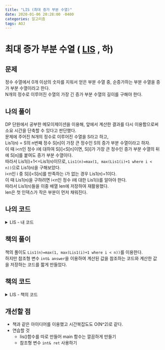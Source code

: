 ```yaml
---
title: "LIS (최대 증가 부분 수열)"
date: 2020-01-06 20:28:00 -0400
categories: 알고리즘
tags: AOJ
---
```


# 최대 증가 부분 수열 ( [LIS](https://algospot.com/judge/problem/read/LIS) , 하)

## 문제
정수 수열에서 0개 이상의 숫자를 지워서 얻은 부분 수열 중, 순증가하는 부분 수열을 증가 부분 수열이라고 한다.  
N개의 정수로 이루어진 수열의 가장 긴 증가 부분 수열의 길이를 구해야 한다.  

## 나의 풀이
DP 단원에서 공부한 메모이제이션을 이용해, 앞에서 계산한 결과를 다시 이용함으로써 소요 시간을 단축할 수 있다고 판단했다.  
문제에 주어진 N개의 정수로 이루어진 수열을 S라고 하고,  
Lis1(n) = S의 n번째 정수 S[n]이 가장 큰 정수인 S의 증가 부분 수열이라고 하자.  
이 때 i<n인 정수 i에 대하여 S[i]<S[n]이면, S[i]가 가장 큰 정수인 증가 부분 수열의 뒤에 S[n]를 붙여도 증가 부분 수열이다.  
따라서 Lis1(i)+1<=Lis1(n)이므로, `Lis1(n)=max(1, max(Lis1(i)+1 where i < n))`으로 Lis1(n)을 구해보았다.  
i<n인 i 중 S[i]<S[n]를 만족하는 i가 없는 경우 Lis1(n)=1이다.  
이 때 Lis1(n)을 구하려면 i<n인 정수 i에 대한 Lis1(i)를 알아야 한다.  
따라서 Lis1(n)들을 이중 배열 len에 저장하여 재활용했다.  
len은 첫 인덱스가 작은 부분이 먼저 채워진다.  

  
## 나의 코드

<details>
<summary>LIS - 내 코드</summary>
<div markdown="1">

```
#include <stdio.h>
#include <string.h>
#include <iostream>
#include <utility>
#include <vector>
#include <algorithm>

#ifdef _MSC_VER
#define _CRT_SCURE_NO_WARNINGS
#endif

using namespace std;

int main()
{
    ios::sync_with_stdio(false);
    cin.tie(NULL);
    int iters;
    cin >> iters;
    for (int i = 0; i < iters; i++)
    {
        int size;
        cin >> size;
        vector<int> arr;
        int len[501][501];
        memset(len, 0, 501 * 501 * sizeof(int));
        for (int j = 0; j < size; j++)
        {
            int num;
            cin >> num;
            arr.push_back(num);
        }
        // 여기까지는 size개의 정수로 이루어진 수열을 arr에 저장하는 과정

        for (int k = 0; k < size; k++)
        {
            if (k == 0)
            {
                len[1][1] = 1;
                len[0][1] = 0;
            }
            else
            {
                len[k + 1][k + 1] = 1;
                for (int w = 1; w <= k; w++)
                {
                    if (arr[w - 1] < arr[k])
                    {
                        len[k + 1][k + 1] = max(len[w][k] + 1, len[k + 1][k + 1]);
                    }
                    len[w][k + 1] = len[w][k];
                }
            }
        }
        int answer = 0;
        for (int p = 0; p <= size; p++)
        {
            for (int q = 0; q <= size; q++)
            {
                if (len[p][q] > answer)
                    answer = len[p][q];
            }
        }
        cout << answer << endl;
    }
    return 0;
}
```  

</div>
</details>  


## 책의 풀이
책의 풀이도 `Lis1(n)=max(1, max(Lis1(i)+1 where i < n))`를 이용한다.  
하지만 참조형 변수 `int& answer`을 이용하여 계산된 값을 참조하는 코드와 계산한 값을 저장하는 코드를 짧게 만들었다.  


## 책의 코드

<details>
<summary>LIS - 책의 코드</summary>
<div markdown="1">

  
```
#include <stdio.h>
#include <string.h>
#include <iostream>
#include <utility>
#include <vector>
#include <algorithm>

#ifdef _MSC_VER
#define _CRT_SCURE_NO_WARNINGS
#endif


using namespace std;
vector<int> Vector;
vector<int> lisVector;
int lis(int index);
int main()
{
    ios::sync_with_stdio(false);
    cin.tie(NULL);
    int iters;
    cin >> iters;
    for (int i = 0; i < iters; i++)
    {
        int size;
        cin>>size;
        Vector.clear();
        lisVector.clear();
        lisVector.resize(size);
        for (int j=0;j<size;j++) {
            int read;
            cin>>read;
            Vector.push_back(read);
        }
        // 여기까지는 size개의 정수로 이루어진 수열을 arr에 저장하는 과정
        int answer=1;
        for (int j=0;j<size;j++) {
            answer=max(answer,lis(j));
        }
        cout<<answer<<endl;
    }
    return 0;
}

int lis(int index) {
    int& answer = lisVector[index];
    if (answer!=0)
        return lisVector[index];
    answer=1;
    for (int i=index+1;i<Vector.size();i++) {
        if(Vector[index]<Vector[i])
            answer=max(answer,lis(i)+1);
    }
    return answer;
}
```
</div>
</details>  
  
## 개선할 점
- 책과 같은 아이디어를 이용했고 시간복잡도도 O(N^2)로 같다.  
- 연습할 것
  - lis()함수를 따로 만들어 main 함수는 깔끔하게 만들기
  - 참조형 변수 `int& ret` 사용하기
